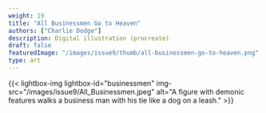 ```yaml
---
weight: 19
title: "All Businessmen Go to Heaven"
authors: ["Charlie Dodge"]
description: Digital illustration (procreate) 
draft: false
featuredImage: "/images/issue9/thumb/all-businessmen-go-to-heaven.png"
type: art
---
```


{{< lightbox-img lightbox-id="businessmen" img-src="/images/issue9/All_Businessmen.jpeg" alt="A figure with demonic features walks a business man with his tie like a dog on a leash." >}}